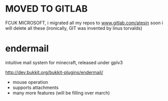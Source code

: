 # MOVED TO GITLAB
FCUK MICROSOFT, i migrated all my repos to www.gitlab.com/atesin soon i will delete all these (ironically, GIT was invented by linus torvalds)

# endermail

intuitive mail system for minecraft, released under gplv3

http://dev.bukkit.org/bukkit-plugins/endermail/

- mouse operation
- supports attachments
- many more features (will be filling over march)






